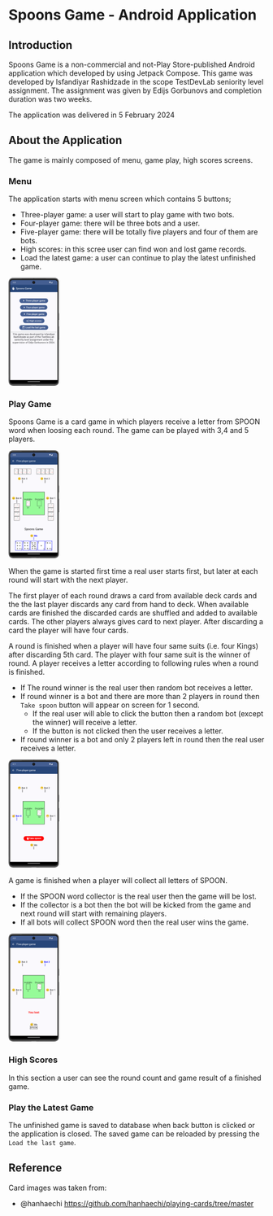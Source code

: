 # Spoons Game - Android Application
## Introduction
Spoons Game is a non-commercial and not-Play Store-published Android application which developed
by using Jetpack Compose. This game was developed by Isfandiyar Rashidzade in the scope TestDevLab 
seniority level assignment. The assignment was given by Edijs Gorbunovs and completion duration
was two weeks.

The application was delivered in 5 February 2024

## About the Application
The game is mainly composed of menu, game play, high scores screens.

### Menu
The application starts with menu screen which contains 5 buttons;

- Three-player game: a user will start to play game with two bots.
- Four-player game: there will be three bots and a user.
- Five-player game: there will be totally five players and four of them are bots.
- High scores: in this scree user can find won and lost game records.
- Load the latest game: a user can continue to play the latest unfinished game.

<img src="./screenshots/menu.png" alt="drawing" width="100" height="212"/>

### Play Game
Spoons Game is a card game in which players receive a letter from SPOON word
when loosing each round. The game can be played with 3,4 and 5 players.

<img src="./screenshots/play_1.png" alt="drawing" width="100" height="212"/>

When the game is started first time a real user starts first, but later at each round will
start with the next player.

The first player of each round draws a card from available deck cards 
and the the last player discards any card from hand to deck. When available cards are finished
the discarded cards are shuffled and added to available cards.
The other players always gives card to next player. 
After discarding a card the player will have four cards.

A round is finished when a player will have four same suits (i.e. four Kings) after discarding 5th card. 
The player with four same suit is the winner of round. A player receives a letter according
to following rules when a round is finished.

- If The round winner is the real user then random bot receives a letter.
- If round winner is a bot and there are more than 2 players in round then
`Take spoon` button will appear on screen for 1 second.
  - If the real user will able to click the button then a random bot (except the winner)
  will receive a letter.
  - If the button is not clicked then the user receives a letter.
- If round winner is a bot and only 2 players left in round then the real user receives a letter.

<img src="./screenshots/play_2.png" alt="drawing" width="100" height="212"/>

A game is finished when a player will collect all letters of SPOON. 

- If the SPOON word collector is the real user then the game will be lost. 
- If the collector is a bot then the bot will be kicked from the game 
and next round will start with remaining players.
- If all bots will collect SPOON word then the real user wins the game.

<img src="./screenshots/play_3.png" alt="drawing" width="100" height="212"/>

### High Scores
In this section a user can see the round count and game result of a finished game.

### Play the Latest Game
The unfinished game is saved to database when back button is clicked or the application is closed.
The saved game can be reloaded by pressing the `Load the last game`.

## Reference
Card images was taken from:

- @hanhaechi https://github.com/hanhaechi/playing-cards/tree/master